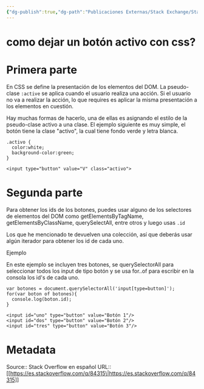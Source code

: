```yaml
---
{"dg-publish":true,"dg-path":"Publicaciones Externas/Stack Exchange/Stack Overflow en español/es.stackoverflow.com-84315.md","permalink":"/publicaciones-externas/stack-exchange/stack-overflow-en-espanol/es-stackoverflow-com-84315/","title":"como dejar un botón activo con css?","hide":true,"noteIcon":"default","created":"2024-04-03T12:49:10.354-06:00","updated":"2024-04-05T16:43:51.675-06:00"}
---
```


# como dejar un botón activo con css?

# Primera parte

En CSS se define la presentación de los elementos del DOM. La pseudo-clase `:active` se aplica cuando el usuario realiza una acción. Si el usuario no va a realizar la acción, lo que requires es aplicar la misma presentación a los elementos en cuestión.

Hay muchas formas de hacerlo, una de ellas es asignando el estilo de la pseudo-clase activo a una clase. El ejemplo siguiente es muy simple, el botón tiene la clase "activo", la cual tiene fondo verde y letra blanca.

<!-- begin snippet: js hide: false console: true babel: false -->

<!-- language: lang-css -->

    .activo {
      color:white;
      background-color:green;
    }


<!-- language: lang-html -->

    <input type="button" value="V" class="activo">

<!-- end snippet -->

# Segunda parte

Para obtener los ids de los botones, puedes usar alguno de los selectores de elementos del DOM como getElementsByTagName, getElementsByClassName, querySelectAll, entre otros y luego usas `.id`

Los que he mencionado te devuelven una colección, así que deberás usar algún iterador para obtener los id de cada uno.

Ejemplo

En este ejemplo se incluyen tres botones, se querySelectorAll para seleccionar todos los input de tipo botón y se usa for..of para escribir en la consola los id's de cada uno.

<!-- begin snippet: js hide: false console: true babel: false -->

<!-- language: lang-js -->

    var botones = document.querySelectorAll('input[type=button]');
    for(var boton of botones){
      console.log(boton.id);
    }

<!-- language: lang-html -->

    <input id="uno" type="button" value="Botón 1"/>
    <input id="dos" type="button" value="Botón 2"/>
    <input id="tres" type="button" value="Botón 3"/>

<!-- end snippet -->



# Metadata
Source:: Stack Overflow en español
URL:: [[https://es.stackoverflow.com/q/84315\|https://es.stackoverflow.com/q/84315]]

